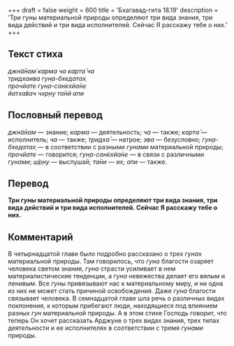 +++
draft = false
weight = 600
title = 'Бхагавад-гита 18.19'
description = 'Три гуны материальной природы определяют три вида знания, три вида действий и три вида исполнителей. Сейчас Я расскажу тебе о них.'
+++

## Текст стиха

_джн̃а̄нам̇ карма ча карта̄ ча  
тридхаива гун̣а-бхедатах̣  
прочйате гун̣а-сан̇кхйа̄не  
йатха̄вач чхр̣н̣у та̄нй апи_

## Пословный перевод

_джн̃а̄нам_ — знание; _карма_ — деятельность; _ча_ — также; _карта̄_ — исполнитель; _ча_ — также; _тридха̄_ — натрое; _эва_ — безусловно; _гун̣а_\-_бхедатах̣_ — в соответствии с разными _гунами_ материальной природы; _прочйате_ — говорится; _гун̣а_\-_сан̇кхйа̄не_ — в связи с различными _гунами_; _ш́р̣н̣у_ — выслушай; _та̄ни_ — их; _апи_ — также.

## Перевод

**Три _гуны_ материальной природы определяют три вида знания, три вида действий и три вида исполнителей. Сейчас Я расскажу тебе о них.**

## Комментарий

В четырнадцатой главе было подробно рассказано о трех _гунах_ материальной природы. Там говорилось, что _гуна_ благости озаряет человека светом знания, _гуна_ страсти усиливает в нем материалистические тенденции, а _гуна_ невежества делает его вялым и ленивым. Все _гуны_ привязывают нас к материальному миру, и ни одна из них не может стать причиной освобождения. Даже _гуна_ благости связывает человека. В семнадцатой главе шла речь о различных видах поклонения, к которым прибегают люди, находящиеся под влиянием разных _гун_ материальной природы. А в этом стихе Господь говорит, что теперь Он хочет рассказать Арджуне о трех видах знания, трех типах деятельности и ее исполнителях в соответствии с тремя _гунами_ природы.
